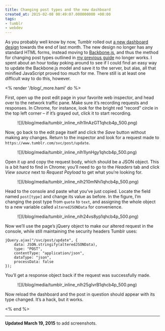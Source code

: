 ```yaml
---
title: Changing post types and the new dashboard
created_at: 2015-02-08 00:49:07.000000000 +00:00
tags:
- tumblr
- webdev
---
```


As you probably well know by now, Tumblr rolled out [a new dashboard
design](http://staff.tumblr.com/post/109422757605/big-update-tumblr)
towards the end of last month. The new design no longer has any standard
HTML forms, instead moving to
[Backbone.js](http://documentcloud.github.io/backbone/), and thus the
method for changing post types outlined in [my previous
guide](/blog/posts/64244275772.html) no longer works. I
spent about an hour today poking around to see if I could find an easy
way to update the Backbone.js model and save it to the server, but alas,
all that minified JavaScript proved too much for me. There still is at
least one difficult way to do this, however.

<% render '/blog/_more.haml' do %>

First, open up the post edit page in your favorite web inspector, and
head over to the network traffic pane. Make sure it’s recording requests
and responses. In Chrome, for instance, look for the bright red “record”
circle in the top left corner – if it’s grayed out, click it to start
recording.

<figure markdown="1">
![](/blog/media/tumblr_inline_nlh1lnAzGT1qhcb4p_500.png)
</figure>

Now, go back to the edit page itself and click the *Save* button without
making any changes. Return to the inspector and look for a request made
to `https://www.tumblr.com/svc/post/update`.

<figure markdown="1">
![](/blog/media/tumblr_inline_nlh1lynHgy1qhcb4p_500.png)
</figure>

Open it up and copy the request body, which should be a JSON object.
This is a bit hard to find in Chrome; you’ll need to go to the *Headers*
tab and click *View source* next to *Request Payload* to get what you’re
looking for.

<figure markdown="1">
![](/blog/media/tumblr_inline_nlh210mNhi1qhcb4p_500.png)
</figure>

Head to the console and paste what you’ve just copied. Locate the field
named `post[type]` and change its value as before. In the figure, I’m
changing the post type from `quote` to `text`, and assigning the whole
object to a new variable called `alteredJSONData` for convenience.

<figure markdown="1">
![](/blog/media/tumblr_inline_nlh24vs8yp1qhcb4p_500.png)
</figure>

Now we’ll use the page’s jQuery object to make our altered request in
the console, while still maintaining the security headers Tumblr uses:

    jQuery.ajax("/svc/post/update", {
        data: JSON.stringify(alteredJSONData),
        type: "POST",
        contentType: "application/json",
        dataType: "json",
        processData: false
    });

You’ll get a response object back if the request was successfully made.

<figure markdown="1">
![](/blog/media/tumblr_inline_nlh25gIvrB1qhcb4p_500.png)
</figure>

Now reload the dashboard and the post in question should appear with its
type changed. It’s a hack, but it works.

<% end %>

------------------------------------------------------------------------

**Updated March 19, 2015** to add screenshots.
